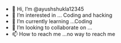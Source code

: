 - 👋 Hi, I’m @ayushshukla12345
- 👀 I’m interested in ... Coding and hacking
- 🌱 I’m currently learning ...Coding
- 💞️ I’m looking to collaborate on ...
- 📫 How to reach me ...no way to reach me

<!---
ayushshukla12345/ayushshukla12345 is a ✨ special ✨ repository because its `README.md` (this file) appears on your GitHub profile.
You can click the Preview link to take a look at your changes.
--->
